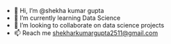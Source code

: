 - 👋 Hi, I’m @shekha kumar gupta
- 🌱 I’m currently learning Data Science
- 💞️ I’m looking to collaborate on data science projects
- 📫 Reach me shekharkumargupta2511@gmail.com

<!---
shekharkumargupta2511/shekharkumargupta2511 is a ✨ special ✨ repository because its `README.md` (this file) appears on your GitHub profile.
You can click the Preview link to take a look at your changes.
--->
